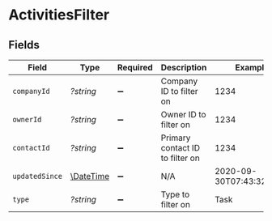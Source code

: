 # ActivitiesFilter


## Fields

| Field                                                         | Type                                                          | Required                                                      | Description                                                   | Example                                                       |
| ------------------------------------------------------------- | ------------------------------------------------------------- | ------------------------------------------------------------- | ------------------------------------------------------------- | ------------------------------------------------------------- |
| `companyId`                                                   | *?string*                                                     | :heavy_minus_sign:                                            | Company ID to filter on                                       | 1234                                                          |
| `ownerId`                                                     | *?string*                                                     | :heavy_minus_sign:                                            | Owner ID to filter on                                         | 1234                                                          |
| `contactId`                                                   | *?string*                                                     | :heavy_minus_sign:                                            | Primary contact ID to filter on                               | 1234                                                          |
| `updatedSince`                                                | [\DateTime](https://www.php.net/manual/en/class.datetime.php) | :heavy_minus_sign:                                            | N/A                                                           | 2020-09-30T07:43:32.000Z                                      |
| `type`                                                        | *?string*                                                     | :heavy_minus_sign:                                            | Type to filter on                                             | Task                                                          |
